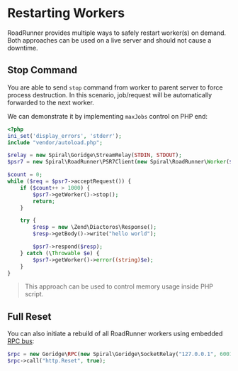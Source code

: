 # Restarting Workers
RoadRunner provides multiple ways to safely restart worker(s) on demand. Both approaches can be used on a live server and should not cause a downtime.

## Stop Command
You are able to send `stop` command from worker to parent server to force process destruction. In this scenario, job/request will be automatically forwarded to the next worker.

We can demonstrate it by implementing `maxJobs` control on PHP end:

```php
<?php
ini_set('display_errors', 'stderr');
include "vendor/autoload.php";

$relay = new Spiral\Goridge\StreamRelay(STDIN, STDOUT);
$psr7 = new Spiral\RoadRunner\PSR7Client(new Spiral\RoadRunner\Worker($relay));

$count = 0;
while ($req = $psr7->acceptRequest()) {
    if ($count++ > 1000) {
        $psr7->getWorker()->stop();
        return;
    }

    try {
        $resp = new \Zend\Diactoros\Response();
        $resp->getBody()->write("hello world");

        $psr7->respond($resp);
    } catch (\Throwable $e) {
        $psr7->getWorker()->error((string)$e);
    }
}
```

> This approach can be used to control memory usage inside PHP script.

## Full Reset
You can also initiate a rebuild of all RoadRunner workers using embedded [RPC bus](RPC-Integration):

```php
$rpc = new Goridge\RPC(new Spiral\Goridge\SocketRelay("127.0.0.1", 6001));
$rpc->call("http.Reset", true);
```